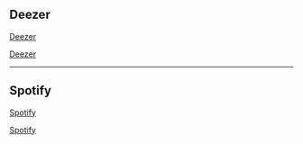 
## Deezer

[Deezer](https://widget.deezer.com/)

[Deezer](https://widget.deezer.com/ ':include :type=iframe width=100% height=455')

---
## Spotify
[Spotify](https://developer.spotify.com/documentation/widgets/generate/embed/)

[Spotify](https://developer.spotify.com/documentation/widgets/generate/embed/ ':include :type=iframe width=100% height=455')
